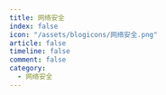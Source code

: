 ```yaml
---
title: 网络安全
index: false
icon: "/assets/blogicons/网络安全.png"
article: false
timeline: false
comment: false
category:
  - 网络安全
---
```


<div class="catalog-display-container">
  <Catalog hideHeading />
</div>
